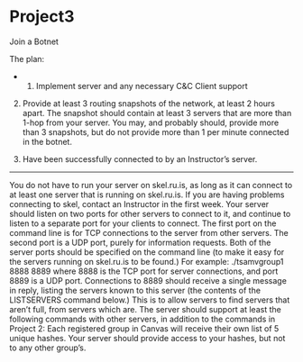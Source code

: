 # Project3
Join a Botnet

The plan:
- 1. Implement server and any necessary C&C Client support

2. Provide at least 3 routing snapshots of the network, at least 2 hours apart. The snapshot should contain at least 3 servers that are more than 1-hop from your server. You may, and probably should, provide more than 3 snapshots, but do not provide more than 1 per minute connected in the botnet.

3. Have been successfully connected to by an Instructor’s server.

--------

You do not have to run your server on skel.ru.is, as long as it can connect to at least one server that is running on skel.ru.is. If you are having problems connecting to skel, contact an Instructor in the first week.
Your server should listen on two ports for other servers to connect to it, and continue to listen to a separate port for your clients to connect.
The first port on the command line is for TCP connections to the server from other servers. The second port is a UDP port, purely for information requests. Both of the server ports should be specified on the command line (to make it easy for the servers running on skel.ru.is to be found.) For example:
./tsamvgroup1 8888 8889
where 8888 is the TCP port for server connections, and port 8889 is a UDP port. Connections to 8889 should receive a single message in reply, listing the servers known to this server (the contents of the LISTSERVERS command below.) This is to allow servers to find servers that aren’t full, from servers which are.
The server should support at least the following commands with other servers, in addition to the commands in Project 2:
Each registered group in Canvas will receive their own list of 5 unique hashes. Your server should provide access to your hashes, but not to any other group’s.
